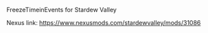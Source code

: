 FreezeTimeinEvents for Stardew Valley

Nexus link: https://www.nexusmods.com/stardewvalley/mods/31086
